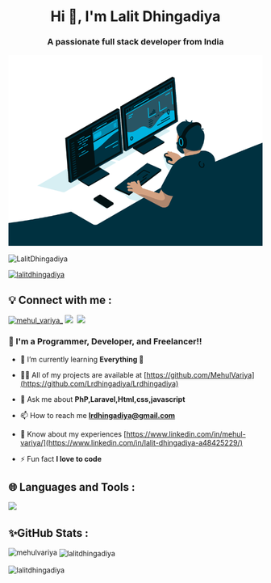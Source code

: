 <h1 align="center">Hi 👋, I'm Lalit Dhingadiya</h1>
<h3 align="center">A passionate full stack developer from India</h3>


![code](https://github.com/MehulVariya/Happy-Valentine-Day-Wishes/blob/main/image_code.gif)

<p align="left"> <img src="https://komarev.com/ghpvc/?username=mehulvariya&label=Profile%20views&color=0e75b6&style=flat" alt="LalitDhingadiya" /> </p>

<p align="left"> <a href="https://github.com/ryo-ma/github-profile-trophy"><img src="https://github-profile-trophy.vercel.app/?username=mehulvariya" alt="lalitdhingadiya" /></a>
</p>

## 💡 Connect with me :

<p align="left"> <a href="https://twitter.com/LDhingadiya" target="blank"><img src="https://img.shields.io/twitter/follow/Lalit_Dhingadiya_?logo=twitter&style=for-the-badge" alt="mehul_variya_" /></a> 
<a href="https://www.linkedin.com/in/lalit-dhingadiya-a48425229/"><img src="https://img.shields.io/badge/-Lalit%20Variya-0077B5?style=for-the-badge&logo=Linkedin&logoColor=white"/></a>&nbsp 
<a href="mailto:mehul639108@gmail.com">
    <img src="https://img.shields.io/badge/-Gmail-c14438?style=for-the-badge&logo=Gmail&logoColor=white&link=mailto:;lrdhingadiya@gmail.com" />
  </a>
</p>

<h3> 🧑 I'm a Programmer, Developer, and Freelancer!!</h3>

- 🌱 I’m currently learning **Everything 🤣**

- 👨‍💻 All of my projects are available at [https://github.com/MehulVariya](https://github.com/Lrdhingadiya/Lrdhingadiya)

- 💬 Ask me about **PhP,Laravel,Html,css,javascript**

- 📫 How to reach me **lrdhingadiya@gmail.com**

- 📄 Know about my experiences [https://www.linkedin.com/in/mehul-variya/](https://www.linkedin.com/in/lalit-dhingadiya-a48425229/)

- ⚡ Fun fact **I love to code**

<!--<h3 align="left">Connect with me:</h3>
<p align="left">


<a href="https://twitter.com/mehul_variya_" target="blank"><img align="center" src="https://raw.githubusercontent.com/rahuldkjain/github-profile-readme-generator/master/src/images/icons/Social/twitter.svg" alt="lalit_dhingadiya" height="30" width="40" /></a>
<a href="https://linkedin.com/in/mehul-variya" target="blank"><img align="center" src="https://raw.githubusercontent.com/rahuldkjain/github-profile-readme-generator/master/src/images/icons/Social/linked-in-alt.svg" alt="lalit_dhingadiya" height="30" width="40" /></a>
<a href="https://stackoverflow.com/users/mehul-variya" target="blank"><img align="center" src="https://raw.githubusercontent.com/rahuldkjain/github-profile-readme-generator/master/src/images/icons/Social/stack-overflow.svg" alt="lalit_dhingadiya height="30" width="40" /></a>
<a href="https://fb.com/mehul.r.variya" target="blank"><img align="center" src="https://raw.githubusercontent.com/rahuldkjain/github-profile-readme-generator/master/src/images/icons/Social/facebook.svg" alt="lalit_dhingadiya" height="30" width="40" /></a>
<a href="https://instagram.com/mehul_variya_" target="blank"><img align="center" src="https://raw.githubusercontent.com/rahuldkjain/github-profile-readme-generator/master/src/images/icons/Social/instagram.svg" alt="lalit_dhingadiya" height="30" width="40" /></a>
<a href="https://www.hackerrank.com/mehul variya" target="blank"><img align="center" src="https://raw.githubusercontent.com/rahuldkjain/github-profile-readme-generator/master/src/images/icons/Social/hackerrank.svg" alt="lalit_dhingadiya" height="30" width="40" /></a>
<a href="https://www.leetcode.com/mehulvariya" target="blank"><img align="center" src="https://raw.githubusercontent.com/rahuldkjain/github-profile-readme-generator/master/src/images/icons/Social/leet-code.svg" alt="lalit_dhingadiya" height="30" width="40" /></a>
</p>-->

## 🌐 Languages and Tools :
<p>
  <a >
    <img src="https://skillicons.dev/icons?i=laravel,js,php,nodejs,mongodb,mysql,sqlite,html,css,bootstrap,jquery,c,py,flask,dotnet" />
  </a>
</p>

## ✨GitHub Stats  : 

<p><img align="left" src="https://github-readme-stats.vercel.app/api/top-langs?username=lalitdhingadiya&show_icons=true&locale=en&layout=compact" alt="mehulvariya" /></p>

<p>&nbsp;<img align="center" src="https://github-readme-stats.vercel.app/api?username=lalitdhingadiya&show_icons=true&locale=en" alt="lalitdhingadiya" /></p>

<p><img align="center" src="https://github-readme-streak-stats.herokuapp.com/?user=lalitdhingadiya&" alt="lalitdhingadiya" /></p>
